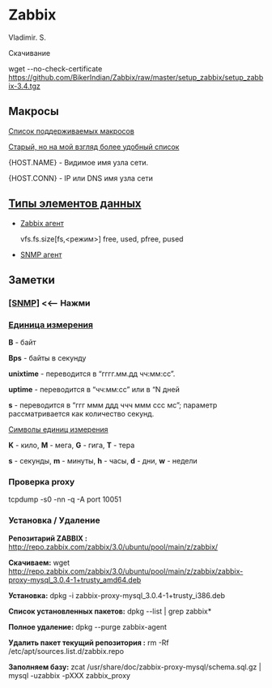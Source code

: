 # Zabbix
Vladimir. S.

Скачивание

wget --no-check-certificate https://github.com/BikerIndian/Zabbix/raw/master/setup_zabbix/setup_zabbix-3.4.tgz

## Макросы 
[Список поддерживаемых макросов ](https://www.zabbix.com/documentation/3.4/ru/manual/appendix/macros/supported_by_location)

[Старый, но на мой взгляд более удобный список](https://www.zabbix.com/documentation/2.4/ru/manual/appendix/macros/supported_by_location)

{HOST.NAME} - Видимое имя узла сети.

{HOST.CONN} - IP или DNS имя узла сети

## [Типы элементов данных](https://www.zabbix.com/documentation/3.4/ru/manual/config/items/itemtypes/zabbix_agent)

* [Zabbix агент](https://www.zabbix.com/documentation/3.4/ru/manual/config/items/itemtypes/zabbix_agent)

    vfs.fs.size[fs,<режим>]  free, used, pfree, pused

* [SNMP агент](https://www.zabbix.com/documentation/3.4/ru/manual/config/items/itemtypes/snmp)
    

## Заметки

### [[SNMP]](https://github.com/BikerIndian/Zabbix/tree/master/Examples/SNMP) <<-- Нажми
### [Единица измерения](https://www.zabbix.com/documentation/3.4/ru/manual/config/items/item)

**B** - байт

**Bps** - байты в секунду 

**unixtime** - переводится в “гггг.мм.дд чч:мм:сс”.

**uptime** - переводится в “чч:мм:сс” или в “N дней

**s** - переводится в “ггг ммм ддд ччч ммм ссс мс”; параметр рассматривается как количество секунд.

 [Символы единиц измерения](https://www.zabbix.com/documentation/3.4/ru/manual/config/triggers/suffixes)

**K** - кило, **M** - мега, **G** - гига, **T** - тера

**s** - секунды, **m** - минуты, **h** - часы, **d** - дни, **w** - недели

### Проверка proxy 

tcpdump -s0 -nn -q -A port 10051

### Установка /  Удаление

**Репозитарий ZABBIX :** http://repo.zabbix.com/zabbix/3.0/ubuntu/pool/main/z/zabbix/

**Скачиваем:** wget http://repo.zabbix.com/zabbix/3.0/ubuntu/pool/main/z/zabbix/zabbix-proxy-mysql_3.0.4-1+trusty_amd64.deb

**Установка:** dpkg -i zabbix-proxy-mysql_3.0.4-1+trusty_i386.deb

**Список установленных пакетов:** dpkg --list | grep zabbix*

**Полное удаление:** dpkg --purge zabbix-agent

**Удалить пакет текущий репозитория :** rm -Rf /etc/apt/sources.list.d/zabbix.repo

**Заполняем базу:** zcat /usr/share/doc/zabbix-proxy-mysql/schema.sql.gz | mysql -uzabbix -pXXX zabbix_proxy


